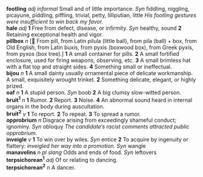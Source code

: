 __footling__ _adj_ _informal_ Small and of little importance. _Syn_ fiddling, niggling, picayune, piddling, piffling, trivial, petty, lilliputian, little _His footling gestures were insufficient to win back my favor._  
__hale__ _adj_ __1__ Free from defect, disease, or infirmity. _Syn_ healthy, sound __2__ Retaining exceptional health and vigor.  
__pillbox__ _n_ [:scroll: From pill, from Latin pilula (little ball), from pila (ball) + box, from Old English, from Latin buxis, from pyxis (boxwood box), from Greek pyxis, from pyxos (box tree).] __1__ A small container for pills. __2__ A small fortified enclosure, used for firing weapons, observing, etc. __3__ A small brimless hat with a flat top and straight sides. __4__ Something small or ineffectual.  
__bijou__ _n_ __1__ A small dainty usually ornamental piece of delicate workmanship. A small, exquisitely wrought trinket. __2__ Something delicate, elegant, or highly prized.  
__oaf__ _n_ __1__ A stupid person. _Syn_ boob __2__ A big clumsy slow-witted person.  
__bruit<sup>1</sup>__ _n_ __1__ Rumor. __2__ Report. __3__ Noise. __4__ An abnormal sound heard in internal organs in the body during auscultation.  
__bruit<sup>2</sup>__ _v_ __1__ To report. __2__ To repeat. __3__ To spread a rumor.  
__opprobrium__ _n_ Disgrace arising from exceedingly shameful conduct; ignominy. _Syn_ obloquy _The candidate’s racist comments attracted public opprobrium._  
__inveigle__ _v_ __1__ To win over by wiles. _Syn_ entice __2__ To acquire by ingenuity or flattery: _inveigled her way into a promotion._ _Syn_ wangle  
__manavelins__ _n pl_ _slang_ Odds and ends of food. _Syn_ leftovers  
__terpsichorean<sup>1</sup>__ _adj_ Of or relating to dancing.  
__terpsichorean<sup>2</sup>__ _n_ A dancer.  
